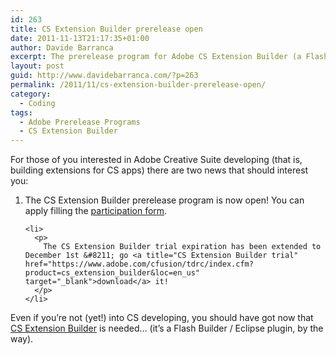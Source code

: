 ```yaml
---
id: 263
title: CS Extension Builder prerelease open
date: 2011-11-13T21:17:35+01:00
author: Davide Barranca
excerpt: The prerelease program for Adobe CS Extension Builder (a Flash Builder/Eclipse plugin to code Creative Suite extensions) is open!
layout: post
guid: http://www.davidebarranca.com/?p=263
permalink: /2011/11/cs-extension-builder-prerelease-open/
category:
  - Coding
tags:
  - Adobe Prerelease Programs
  - CS Extension Builder
---
```

<div class="pf-content">
  <p>
    For those of you interested in Adobe Creative Suite developing (that is, building extensions for CS apps) there are two news that should interest you:
  </p>

  <ol>
    <li>
      <p>
        The CS Extension Builder prerelease program is now open! You can apply filling the <a title="CS Extension Builder prerelease application" href="https://adobeformscentral.com/?f=6V6IgvE0yLQQ7bgadxNXaw" target="_blank">participation form</a>.
      </p>
    </li>

    <li>
      <p>
        The CS Extension Builder trial expiration has been extended to December 1st &#8211; go <a title="CS Extension Builder trial" href="https://www.adobe.com/cfusion/tdrc/index.cfm?product=cs_extension_builder&loc=en_us" target="_blank">download</a> it!
      </p>
    </li>
  </ol>

  <div>
    Even if you&#8217;re not (yet!) into CS developing, you should have got now that <a title="Adobe CS Extension Builder official page" href="http://www.adobe.com/devnet/creativesuite/cs-extension-builder.html" target="_blank">CS Extension Builder</a> is needed&#8230; (it&#8217;s a Flash Builder / Eclipse plugin, by the way).
  </div>
</div>
